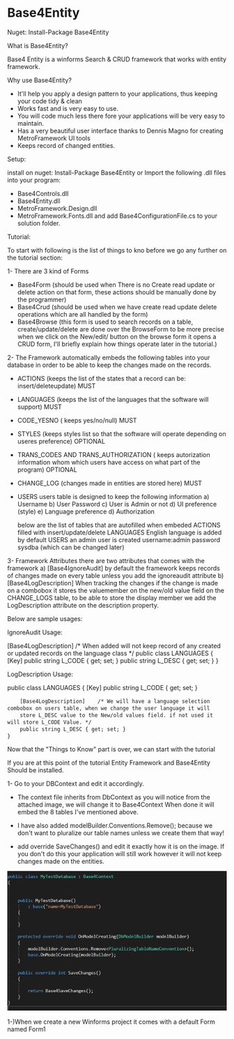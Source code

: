 # Base4Entity

Nuget:
Install-Package Base4Entity

What is Base4Entity?

Base4 Entity is a winforms Search & CRUD framework that works with entity framework.

Why use Base4Entity?
- It'll help you apply a design pattern to your applications, thus keeping your code tidy & clean
- Works fast and is very easy to use.
- You will code much less there fore your applications will be very easy to maintain.
- Has a very beautiful user interface thanks to Dennis Magno for creating MetroFramework UI tools
- Keeps record of changed entities.

Setup: 

  install on nuget: Install-Package Base4Entity
  or
  Import the following .dll files into your program:  
- Base4Controls.dll
- Base4Entity.dll
- MetroFramework.Design.dll
- MetroFramework.Fonts.dll
and add Base4ConfigurationFile.cs to your solution folder.



Tutorial:


To start with following is the list of things to kno before we go any further on the tutorial section:

1- There are 3 kind of Forms
   - Base4Form (should be used when There is no Create read update or delete action on that form, these actions should be manually done by the    programmer)
   - Base4Crud (should be used when we have create read update delete operations which are all handled by the form)
   - Base4Browse (this form is used to search records on a table, create/update/delete are done over the BrowseForm to be more precise when we click on the New/edit/ button on the browse form it opens a CRUD form, I'll briefly explain how things operate later in the tutorial.)
   
2- The Framework automatically embeds the following tables into your database in order to be able to keep the changes made on the records. 
- ACTIONS (keeps the list of the states that a record can be: insert/deleteupdate) MUST
- LANGUAGES (keeps the list of the languages that the software will support) MUST
- CODE_YESNO ( keeps yes/no/null)  MUST
- STYLES (keeps styles list so that the software will operate depending on useres preference) OPTIONAL
- TRANS_CODES AND TRANS_AUTHORIZATION ( keeps autorization information whom which users have access on what part of the program) OPTIONAL
- CHANGE_LOG (changes made in entities are stored here) MUST
- USERS   users table is designed to keep the following information
  a) Username
  b) User Password 
  c) User is Admin or not
  d) UI preference (style)
  e) Language preference 
  d) Authorization

  below are the list of tables that are autofilled when embeded
  ACTIONS filled with insert/update/delete 
  LANGUAGES English language is added by default
  USERS an admin user is created username:admin password sysdba (which can be changed later) 
  
3- Framework Attributes there are two attributes that comes with the framework
  a) [Base4IgnoreAudit]   by default the framework keeps records of changes made on every table unless you add the ignoreaudit attribute
  b) [Base4LogDescription] When tracking the changes if the change is made on a combobox it stores the valuemember on the new/old value   field on the CHANGE_LOGS table, to be able to store the display member we add the LogDescription attribute on the description           property. 
  
 Below are sample usages:
 
  IgnoreAudit Usage: 
  
  [Base4LogDescription]   /* When added will not keep record of any created or updated records on the language class */
  public class LANGUAGES 
    {
        [Key]
        public string L_CODE { get; set; }
        public string L_DESC { get; set; }
    }
   
   LogDescription Usage:
   
   public class LANGUAGES 
    {
        [Key]
        public string L_CODE { get; set; }

        [Base4LogDescription]    /* We will have a language selection combobox on users table, when we change the user language it will
        store L_DESC value to the New/old values field. if not used it will store L_CODE Value. */
        public string L_DESC { get; set; }
    }
  
 Now that the "Things to Know" part is over, we can start with the tutorial
 
 If you are at this point of the tutorial Entity Framework and Base4Entity Should be installed. 
 
 1- Go to your DBContext and edit it accordingly. 
 - The context file inherits from DbContext as you will notice from the attached image, we will change it to Base4Context
 When done it will embed the 8 tables I've mentioned above.
 
 - I have also added modelBuilder.Conventions.Remove<PluralizingTableNameConvention>(); 
  because we don't want to pluralize our table names unless we create them that way!
  
 - add override SaveChanges() and edit it exactly how it is on the image. If you don't do this your application will still work however it will not keep changes made on the entities.
 
 ![alt text](https://github.com/agunduz88/Base4Entity/blob/master/Tutorial%20Images/DbContext.png)
 
 1-)When we create a new Winforms project it comes with a default Form named Form1
